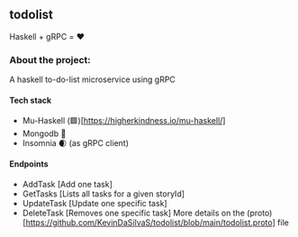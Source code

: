## todolist

Haskell + gRPC = ❤️

### About the project:
A haskell to-do-list microservice using gRPC

#### Tech stack
   - Mu-Haskell (🟪)[https://higherkindness.io/mu-haskell/]
   - Mongodb 🌿
   - Insomnia 🌒 (as gRPC client)
 
 #### Endpoints
   - AddTask [Add one task]
   - GetTasks [Lists all tasks for a given storyId]
   - UpdateTask [Update one specific task]
   - DeleteTask [Removes one specific task]
More details on the (proto)[https://github.com/KevinDaSilvaS/todolist/blob/main/todolist.proto] file

